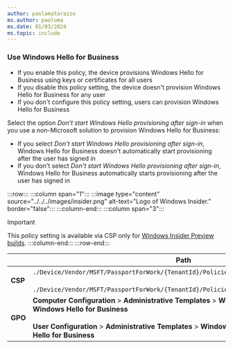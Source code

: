 ```yaml
---
author: paolomatarazzo
ms.author: paoloma
ms.date: 01/03/2024
ms.topic: include
---
```


### Use Windows Hello for Business

- If you enable this policy, the device provisions Windows Hello for Business using keys or certificates for all users
- If you disable this policy setting, the device doesn't provision Windows Hello for Business for any user
- If you don't configure this policy setting, users can provision Windows Hello for Business

Select the option *Don't start Windows Hello provisioning after sign-in* when you use a non-Microsoft solution to provision Windows Hello for Business:

- If you select *Don't start Windows Hello provisioning after sign-in*, Windows Hello for Business doesn't automatically start provisioning after the user has signed in
- If you don't select *Don't start Windows Hello provisioning after sign-in*, Windows Hello for Business automatically starts provisioning after the user has signed in

:::row:::
:::column span="1":::
:::image type="content" source="../../../images/insider.png" alt-text="Logo of Windows Insider." border="false":::
:::column-end:::
:::column span="3":::
> [!IMPORTANT]
>This policy setting is available via CSP only for [Windows Insider Preview builds](/windows-insider/).
:::column-end:::
:::row-end:::

|  | Path |
|--|--|
| **CSP** | `./Device/Vendor/MSFT/PassportForWork/{TenantId}/Policies/`[UsePassportForWork](/windows/client-management/mdm/passportforwork-csp#devicetenantidpoliciesusepassportforwork) <br><br> `./Device/Vendor/MSFT/PassportForWork/{TenantId}/Policies/`[DisablePostLogonProvisioning](/windows/client-management/mdm/passportforwork-csp#devicetenantidpoliciesdisablepostlogonprovisioning)|
| **GPO** | **Computer Configuration** > **Administrative Templates** > **Windows Components** > **Windows Hello for Business** <br><br>**User Configuration** > **Administrative Templates** > **Windows Components** > **Windows Hello for Business**|

